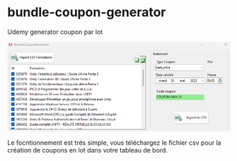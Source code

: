 # bundle-coupon-generator
 Udemy generator coupon par lot

![Preview](https://github.com/pareinjeanphilippe/bundle-coupon-generator/blob/main/BcgCapture.png?raw=true)

Le focntionnement est trés simple, vous téléchargez le fichier csv pour la création de coupons en lot dans votre tableau de bord.


